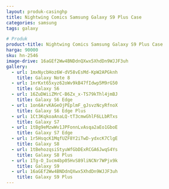 ```yaml
---
layout: produk-casinghp
title: Nightwing Comics Samsung Galaxy S9 Plus Case
categories: samsung
tags: galaxy

# Produk
product-title: Nightwing Comics Samsung Galaxy S9 Plus Case
harga: 90000
sku: hn-2546
image-drive: 16aGEf2Ww4BNDdnQXwx5XhdDn9WJJF3uh
gallery:
  - url: 1mxNycbHoz6W-dV58vEsMd-KpW2APGknh
    title: Galaxy Note 8
  - url: 1nrKxt65xyz62oWv9kB47fIdwp5M9rG50
    title: Galaxy S6
  - url: 16ZuDWiiZMrC-B6Zx_x-TS79kThl4jmBJ
    title: Galaxy S6 Edge
  - url: 1on6ArvKAGeOjPEplmF_gJsvzNcyRfnoX
    title: Galaxy S6 Edge Plus
  - url: 1Ct3KqkoaAnaLQ-tT3cmwGhlF6LLbRTxs
    title: Galaxy S7
  - url: 1tBg9eMzwWv1JPFonnLvAsqa2aEo1GboE
    title: Galaxy S7 Edge
  - url: 1r5HsqcK1MqfUZF8Y2iTwD-ydxcK7ClgE
    title: Galaxy S8
  - url: 1tBehozqsiStyuWfGbDExRCGA6JwqS4Ys
    title: Galaxy S8 Plus
  - url: 1Tg-O_Iucm4bp05HvS89liNCNr7WPjx9k
    title: Galaxy S9
  - url: 16aGEf2Ww4BNDdnQXwx5XhdDn9WJJF3uh
    title: Galaxy S9 Plus
---
```

